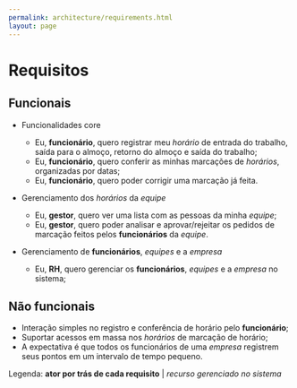 ```yaml
---
permalink: architecture/requirements.html
layout: page
---
```

# Requisitos
## Funcionais

* Funcionalidades core
  * Eu, **funcionário**, quero registrar meu *horário* de entrada do trabalho, saída para o almoço, retorno do almoço e saída do trabalho;
  * Eu, **funcionário**, quero conferir as minhas marcações de *horários*, organizadas por datas;
  * Eu, **funcionário**, quero poder corrigir uma marcação já feita.

* Gerenciamento dos *horários* da *equipe*
  * Eu, **gestor**, quero ver uma lista com as pessoas da minha *equipe*;
  * Eu, **gestor**, quero poder analisar e aprovar/rejeitar os pedidos de marcação feitos pelos **funcionários** da *equipe*.

* Gerenciamento de **funcionários**, *equipes* e a *empresa*
  * Eu, **RH**, quero gerenciar os **funcionários**, *equipes* e a *empresa* no sistema;

## Não funcionais

* Interação simples no registro e conferência de horário pelo **funcionário**;
* Suportar acessos em massa nos *horários* de marcação de horário;
* A expectativa é que todos os funcionários de uma *empresa* registrem seus pontos em um intervalo de tempo pequeno.



Legenda: **ator por trás de cada requisito** | *recurso gerenciado no sistema*
